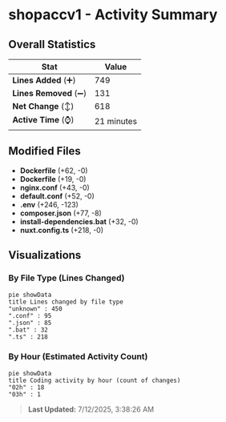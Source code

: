 # shopaccv1 - Activity Summary 

## Overall Statistics

| Stat                   | Value                                                             |
| ---------------------- | ----------------------------------------------------------------- |
| **Lines Added** (➕)   | 749                                          |
| **Lines Removed** (➖) | 131                                        |
| **Net Change** (↕)    | 618                |
| **Active Time** (⌚)   | 21 minutes |


## Modified Files
- **Dockerfile** (+62, -0)
- **Dockerfile** (+19, -0)
- **nginx.conf** (+43, -0)
- **default.conf** (+52, -0)
- **.env** (+246, -123)
- **composer.json** (+77, -8)
- **install-dependencies.bat** (+32, -0)
- **nuxt.config.ts** (+218, -0)

## Visualizations

### By File Type (Lines Changed)

```mermaid
pie showData
title Lines changed by file type
"unknown" : 450
".conf" : 95
".json" : 85
".bat" : 32
".ts" : 218
```

### By Hour (Estimated Activity Count)

```mermaid
pie showData
title Coding activity by hour (count of changes)
"02h" : 18
"03h" : 1
```


> **Last Updated:** 7/12/2025, 3:38:26 AM